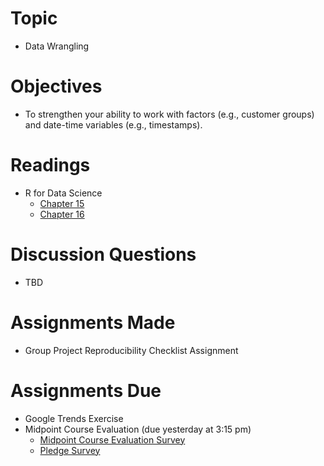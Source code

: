 # Topic

* Data Wrangling

# Objectives

* To strengthen your ability to work with factors (e.g., customer groups) and
date-time variables (e.g., timestamps).

# Readings

* R for Data Science
   + [Chapter 15][chapter 15]
   + [Chapter 16][chapter 16]

# Discussion Questions

* TBD

# Assignments Made

* Group Project Reproducibility Checklist Assignment

# Assignments Due

* Google Trends Exercise
* Midpoint Course Evaluation (due yesterday at 3:15 pm)
   + [Midpoint Course Evaluation Survey]
   + [Pledge Survey]

[chapter 15]: https://r4ds.had.co.nz/factors.html
[chapter 16]: https://r4ds.had.co.nz/dates-and-times.html
[midpoint course evaluation survey]: https://forms.gle/N5pHvQ2YZng4xRAm8
[pledge survey]: https://forms.gle/bFr8KzKeWYUKvwE7A